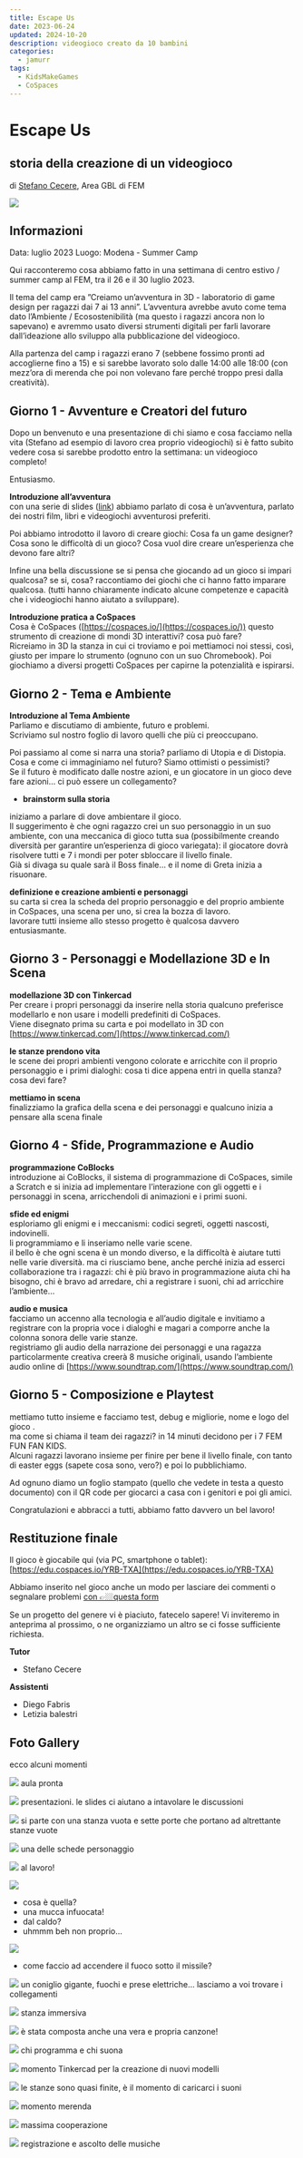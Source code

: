 ```yaml
---
title: Escape Us
date: 2023-06-24
updated: 2024-10-20
description: videogioco creato da 10 bambini
categories:
  - jamurr
tags:
  - KidsMakeGames
  - CoSpaces
---
```

# Escape Us

## storia della creazione di un videogioco

di [Stefano Cecere](mailto:stefano.cecere@fem.digital), Area GBL di FEM

![](img/image16.jpg)
## Informazioni
Data: luglio 2023
Luogo: Modena - Summer Camp

Qui racconteremo cosa abbiamo fatto in una settimana di centro estivo / summer camp al FEM, tra il 26 e il 30 luglio 2023\.

Il tema del camp era ”Creiamo un’avventura in 3D \- laboratorio di game design per ragazzi dai 7 ai 13 anni”. L’avventura avrebbe avuto come tema dato l’Ambiente / Ecosostenibilità (ma questo i ragazzi ancora non lo sapevano) e avremmo usato diversi strumenti digitali per farli lavorare dall’ideazione allo sviluppo alla pubblicazione del videogioco.

Alla partenza del camp i ragazzi erano 7 (sebbene fossimo pronti ad accoglierne fino a 15\) e si sarebbe lavorato solo dalle 14:00 alle 18:00 (con mezz’ora di merenda che poi non volevano fare perché troppo presi dalla creatività).

## **Giorno 1 \- Avventure e Creatori del futuro**

Dopo un benvenuto e una presentazione di chi siamo e cosa facciamo nella vita (Stefano ad esempio di lavoro crea proprio videogiochi) si è fatto subito vedere cosa si sarebbe prodotto entro la settimana: un videogioco completo\!

Entusiasmo.

**Introduzione all’avventura**  
con una serie di slides ([link](https://docs.google.com/presentation/d/1eEKmoppOziLwX\_3hrPPyEK9VO2wXddzoCcOB7Pwpc3Q/edit)) abbiamo parlato di cosa è un’avventura, parlato dei nostri film, libri e videogiochi avventurosi preferiti.

Poi abbiamo introdotto il lavoro di creare giochi:  Cosa fa un game designer? Cosa sono le difficoltà di un gioco? Cosa vuol dire creare un’esperienza che devono fare altri?

Infine una bella discussione se si pensa che giocando ad un gioco si impari qualcosa? se si, cosa? raccontiamo dei giochi che ci hanno fatto imparare qualcosa. (tutti hanno chiaramente indicato alcune competenze e capacità che i videogiochi hanno aiutato a sviluppare).

**Introduzione pratica a CoSpaces**  
Cosa è CoSpaces ([https://cospaces.io/](https://cospaces.io/)) questo strumento di creazione di mondi 3D interattivi? cosa può fare?  
Ricreiamo in 3D la stanza in cui ci troviamo e poi mettiamoci noi stessi, così, giusto per impare lo strumento (ognuno con un suo Chromebook). Poi giochiamo a diversi progetti CoSpaces per capirne la potenzialità e ispirarsi.

## **Giorno 2 \- Tema e Ambiente**

**Introduzione al Tema Ambiente**  
Parliamo e discutiamo di ambiente, futuro e problemi.  
Scriviamo sul nostro foglio di lavoro quelli che più ci preoccupano.

Poi passiamo al come si narra una storia? parliamo di Utopia e di Distopia.  
Cosa e come ci immaginiamo nel futuro? Siamo ottimisti o pessimisti?  
Se il futuro è modificato dalle nostre azioni, e un giocatore in un gioco deve fare azioni… ci può essere un collegamento?

* **brainstorm sulla storia**

iniziamo a parlare di dove ambientare il gioco.  
Il suggerimento è che ogni ragazzo crei un suo personaggio in un suo ambiente, con una meccanica di gioco tutta sua (possibilmente creando diversità per garantire un’esperienza di gioco variegata): il giocatore dovrà risolvere tutti e 7 i mondi per poter sbloccare il livello finale.  
Già si divaga su quale sarà il Boss finale… e il nome di Greta inizia a risuonare.

**definizione e creazione ambienti e personaggi**  
su carta si crea la scheda del proprio personaggio e del proprio ambiente  
in CoSpaces, una scena per uno, si crea la bozza di lavoro.  
lavorare tutti insieme allo stesso progetto è qualcosa davvero entusiasmante.

## **Giorno 3 \- Personaggi e Modellazione 3D e In Scena**

**modellazione 3D con Tinkercad**  
Per creare i propri personaggi da inserire nella storia qualcuno preferisce modellarlo e non usare i modelli predefiniti di CoSpaces.  
Viene disegnato prima su carta e poi modellato in 3D con [https://www.tinkercad.com/](https://www.tinkercad.com/)

**le stanze prendono vita**  
le scene dei propri ambienti vengono colorate e arricchite con il proprio personaggio e i primi dialoghi: cosa ti dice appena entri in quella stanza? cosa devi fare?

**mettiamo in scena**  
finalizziamo la grafica della scena e dei personaggi e qualcuno inizia a pensare alla scena finale

## **Giorno 4 \- Sfide, Programmazione e Audio**

**programmazione CoBlocks**  
introduzione ai CoBlocks, il sistema di programmazione di CoSpaces, simile a Scratch e si inizia ad implementare l’interazione con gli oggetti e i personaggi in scena, arricchendoli di animazioni e i primi suoni.

**sfide ed enigmi**  
esploriamo gli enigmi e i meccanismi: codici segreti, oggetti nascosti, indovinelli.  
li programmiamo e li inseriamo nelle varie scene.  
il bello è che ogni scena è un mondo diverso, e la difficoltà è aiutare tutti nelle varie diversità. ma ci riusciamo bene, anche perché inizia ad esserci collaborazione tra i ragazzi: chi è più bravo in programmazione aiuta chi ha bisogno, chi è bravo ad arredare, chi a registrare i suoni, chi ad arricchire l’ambiente…

**audio e musica**   
facciamo un accenno alla tecnologia e all’audio digitale e invitiamo a registrare con la propria voce i dialoghi e magari a comporre anche la colonna sonora delle varie stanze.  
registriamo gli audio della narrazione dei personaggi e una ragazza particolarmente creativa creerà 8 musiche originali, usando l’ambiente audio online di  [https://www.soundtrap.com/](https://www.soundtrap.com/)

## **Giorno 5 \- Composizione e Playtest**

mettiamo tutto insieme e facciamo test, debug e migliorie, nome e logo del gioco .  
ma come si chiama il team dei ragazzi? in 14 minuti decidono per i 7 FEM FUN FAN KIDS.  
Alcuni ragazzi lavorano insieme per finire per bene il livello finale, con tanto di easter eggs (sapete cosa sono, vero?) e poi lo pubblichiamo.

Ad ognuno diamo un foglio stampato (quello che vedete in testa a questo documento) con il QR code per giocarci a casa con i genitori e poi gli amici.

Congratulazioni e abbracci a tutti, abbiamo fatto davvero un bel lavoro\!

## **Restituzione finale**

Il gioco è giocabile qui (via PC, smartphone o tablet): [https://edu.cospaces.io/YRB-TXA](https://edu.cospaces.io/YRB-TXA)

Abbiamo inserito nel gioco anche un modo per lasciare dei commenti o segnalare problemi [con 👉🏼questa form](https://forms.gle/kVWbCLw2X1R75hz77) 

Se un progetto del genere vi è piaciuto, fatecelo sapere\! Vi inviteremo in anteprima al prossimo, o ne organizziamo un altro se ci fosse sufficiente richiesta.

**Tutor**

- Stefano Cecere

**Assistenti**

- Diego Fabris  
- Letizia balestri

## Foto Gallery

ecco alcuni momenti

![](img/image7.jpg)
aula pronta

![](img/image15.jpg)
presentazioni. le slides ci aiutano a intavolare le discussioni

![](img/image13.jpg)
si parte con una stanza vuota e sette porte che portano ad altrettante stanze vuote

![](img/image1.jpg)
una delle schede personaggio

![](img/image9.jpg)
al lavoro\!

![](img/image16.jpg)

- cosa è quella?  
- una mucca infuocata\!  
- dal caldo?  
- uhmmm beh non proprio…

![](img/image17.jpg)

- come faccio ad accendere il fuoco sotto il missile?

![](img/image8.jpg)
un coniglio gigante, fuochi e prese elettriche… lasciamo a voi trovare i collegamenti

![](img/image12.jpg)
stanza immersiva

![](img/image3.jpg)
è stata composta anche una vera e propria canzone\!

![](img/image1.jpg)
chi programma e chi suona

![](img/image6.jpg)
momento Tinkercad per la creazione di nuovi modelli

![](img/image1.jpg)
le stanze sono quasi finite, è il momento di caricarci i suoni

![](img/image14.jpg)
momento merenda

![](img/image11.jpg)
massima cooperazione

![](img/image2.jpg)
registrazione e ascolto delle musiche  
